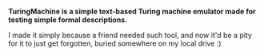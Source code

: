 **TuringMachine is a simple text-based Turing machine emulator made for testing simple formal descriptions.**

I made it simply because a friend needed such tool, and now it'd be a pity for it to just get forgotten, buried somewhere on my local drive :)
